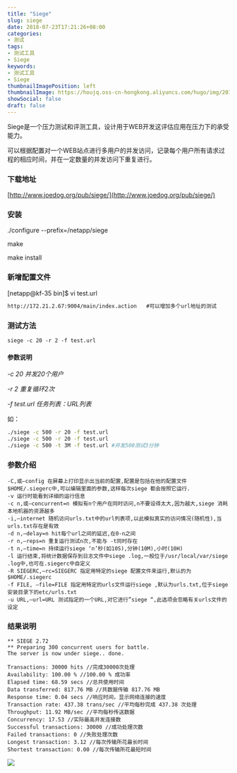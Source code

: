 ```yaml
---
title: "Siege"
slug: siege
date: 2018-07-23T17:21:26+08:00
categories:
- 测试
tags:
- 测试工具
- Siege
keywords:
- 测试工具
- Siege
thumbnailImagePosition: left
thumbnailImage: https://houjq.oss-cn-hongkong.aliyuncs.com/hugo/img/20190602175853.png
showSocial: false
draft: false
---
```

​	Siege是一个压力测试和评测工具，设计用于WEB开发这评估应用在压力下的承受能力。
<!--more-->

​	可以根据配置对一个WEB站点进行多用户的并发访问，记录每个用户所有请求过程的相应时间，并在一定数量的并发访问下重复进行。

### 下载地址 ###

[http://www.joedog.org/pub/siege/](http://www.joedog.org/pub/siege/)



### 安装 ###

./configure --prefix=/netapp/siege

make

make install



### 新增配置文件 ###

[netapp@kf-35 bin]$ vi test.url

```markdown
http://172.21.2.67:9004/main/index.action   #可以增加多个url地址的测试
```

 

### 测试方法 ###

`siege -c 20 -r 2 -f test.url`



#### 参数说明

*-c 20 并发20个用户*

*-r 2 重复循环2次*

*-f test.url 任务列表：URL列表*

如：

```bash
./siege -c 500 -r 20 -f test.url
./siege -c 500 -r 20 -f test.url
./siege -c 500 -t 3M -f test.url #并发500测试3分钟
```

 

### **参数介绍**

```
-C,或–config 在屏幕上打印显示出当前的配置,配置是包括在他的配置文件$HOME/.siegerc中,可以编辑里面的参数,这样每次siege 都会按照它运行.
-v 运行时能看到详细的运行信息
-c n,或–concurrent=n 模拟有n个用户在同时访问,n不要设得太大,因为越大,siege 消耗本地机器的资源越多
-i,–internet 随机访问urls.txt中的url列表项,以此模拟真实的访问情况(随机性),当urls.txt存在是有效
-d n,–delay=n hit每个url之间的延迟,在0-n之间
-r n,–reps=n 重复运行测试n次,不能与 -t同时存在
-t n,–time=n 持续运行siege ‘n’秒(如10S),分钟(10M),小时(10H)
-l 运行结束,将统计数据保存到日志文件中siege .log,一般位于/usr/local/var/siege .log中,也可在.siegerc中自定义
-R SIEGERC,–rc=SIEGERC 指定用特定的siege 配置文件来运行,默认的为$HOME/.siegerc
-f FILE, –file=FILE 指定用特定的urls文件运行siege ,默认为urls.txt,位于siege 安装目录下的etc/urls.txt
-u URL,–url=URL 测试指定的一个URL,对它进行”siege “,此选项会忽略有关urls文件的设定
```

  

### **结果说明**

```
** SIEGE 2.72
** Preparing 300 concurrent users for battle.
The server is now under siege.. done.
 
Transactions: 30000 hits //完成30000次处理
Availability: 100.00 % //100.00 % 成功率
Elapsed time: 68.59 secs //总共使用时间
Data transferred: 817.76 MB //共数据传输 817.76 MB
Response time: 0.04 secs //响应时间，显示网络连接的速度
Transaction rate: 437.38 trans/sec //平均每秒完成 437.38 次处理
Throughput: 11.92 MB/sec //平均每秒传送数据
Concurrency: 17.53 //实际最高并发连接数
Successful transactions: 30000 //成功处理次数
Failed transactions: 0 //失败处理次数
Longest transaction: 3.12 //每次传输所花最长时间
Shortest transaction: 0.00 //每次传输所花最短时间
```

![](https://houjq.oss-cn-hongkong.aliyuncs.com/hugo/img/20190602180548.jpg?x-oss-process=style/140_140)